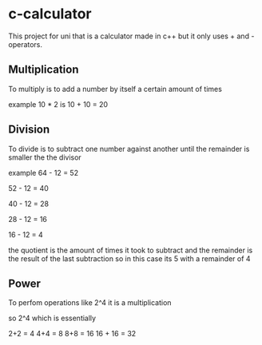 # c-calculator

This project for uni that is a calculator made in c++ but it only uses + and - operators. 

## Multiplication
To multiply is to add a number by itself a certain amount of times

example
10 * 2 is 
10 + 10 = 20

## Division
To divide is to subtract one number against another until the remainder is smaller the the divisor

example
64 - 12 = 52

52 - 12 = 40

40 - 12 = 28

28 - 12 = 16

16 - 12 = 4 

the quotient is the amount of times it took to subtract and the remainder is the result of the last subtraction
so in this case its 5 with a remainder of 4

## Power
To perfom operations like 2^4 it is a multiplication 

so 2^4 which is essentially

2+2 = 4
4+4 = 8
8+8 = 16
16 + 16 = 32

